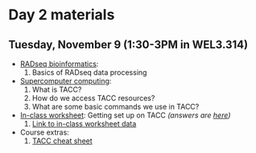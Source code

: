 # Day 2 materials

## Tuesday, November 9 (1:30-3PM in WEL3.314)

* [RADseq bioinformatics](https://github.com/eachambers/UNAMtraining/blob/main/Day2/2.1_RADseq_bioinformatics.pdf):
    1. Basics of RADseq data processing
* [Supercomputer computing](https://github.com/eachambers/UNAMtraining/blob/main/Day2/2.2_TACC_tutorial.pdf):
    1. What is TACC?
    2. How do we access TACC resources?
    3. What are some basic commands we use in TACC?
* [In-class worksheet](https://github.com/eachambers/UNAMtraining/blob/main/Day2/2t_TACC_tutorial_walkthrough.docx): Getting set up on TACC *(answers are [here]())*
    1. [Link to in-class worksheet data](https://utexas.box.com/s/nf8nzgp8zhkx55qxs36zb0t29o77ccre)
* Course extras:
    1. [TACC cheat sheet](https://github.com/eachambers/UNAMtraining/blob/main/Day2/TACC_cheat_sheet.pdf)
